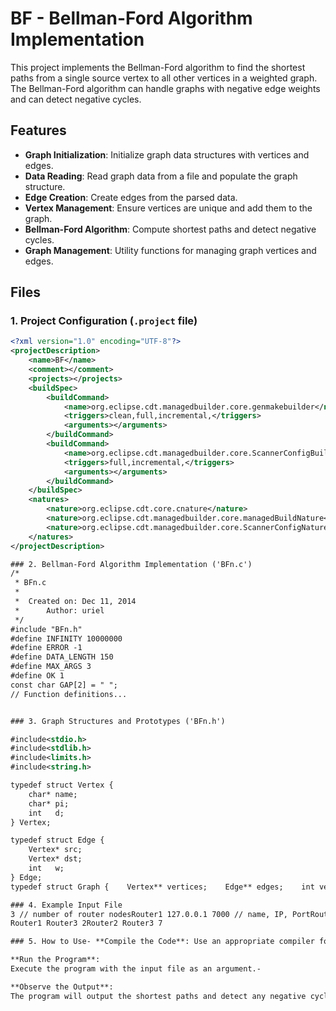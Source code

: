 
# BF - Bellman-Ford Algorithm Implementation
This project implements the Bellman-Ford algorithm to find the shortest paths from a single source vertex to all other vertices in a weighted graph. The Bellman-Ford algorithm can handle graphs with negative edge weights and can detect negative cycles.
## Features
- **Graph Initialization**: Initialize graph data structures with vertices and edges.- **Data Reading**: Read graph data from a file and populate the graph structure.- **Edge Creation**: Create edges from the parsed data.- **Vertex Management**: Ensure vertices are unique and add them to the graph.- **Bellman-Ford Algorithm**: Compute shortest paths and detect negative cycles.- **Graph Management**: Utility functions for managing graph vertices and edges.
## Files
### 1. Project Configuration (`.project` file)
```xml<?xml version="1.0" encoding="UTF-8"?><projectDescription>    <name>BF</name>    <comment></comment>    <projects></projects>    <buildSpec>        <buildCommand>            <name>org.eclipse.cdt.managedbuilder.core.genmakebuilder</name>            <triggers>clean,full,incremental,</triggers>            <arguments></arguments>        </buildCommand>        <buildCommand>            <name>org.eclipse.cdt.managedbuilder.core.ScannerConfigBuilder</name>            <triggers>full,incremental,</triggers>            <arguments></arguments>        </buildCommand>    </buildSpec>    <natures>        <nature>org.eclipse.cdt.core.cnature</nature>        <nature>org.eclipse.cdt.managedbuilder.core.managedBuildNature</nature>        <nature>org.eclipse.cdt.managedbuilder.core.ScannerConfigNature</nature>    </natures></projectDescription>

### 2. Bellman-Ford Algorithm Implementation ('BFn.c')
/* * BFn.c * *  Created on: Dec 11, 2014 *      Author: uriel */#include "BFn.h"#define INFINITY 10000000#define ERROR -1#define DATA_LENGTH 150#define MAX_ARGS 3#define OK 1const char GAP[2] = " ";
// Function definitions...

### 3. Graph Structures and Prototypes ('BFn.h')
#include<stdio.h>#include<stdlib.h>#include<limits.h>#include<string.h>
typedef struct Vertex {    char* name;    char* pi;    int   d;} Vertex;
typedef struct Edge {    Vertex* src;    Vertex* dst;    int   w;} Edge;
typedef struct Graph {    Vertex** vertices;    Edge** edges;    int verNum;    int edgeNum;} Graph;void initGraph(Graph *graph);int readData(char* path, Graph *graph);void createEdge(char *buffer, Graph *graph, int inputIndex);Vertex* addVertex(char *buffer, Vertex **vertices, int verNum);void bellFord(Graph *graph, char *s);void switchVerPointer(Vertex* v1, Vertex* v2);void freeGraph(Graph*);

### 4. Example Input File
3 // number of router nodesRouter1 127.0.0.1 7000 // name, IP, PortRouter2 127.0.0.1 8000Router3 127.0.0.1 9000Router1 Router2 1 // route,distance
Router1 Router3 2Router2 Router3 7

### 5. How to Use- **Compile the Code**: Use an appropriate compiler for C code.- 

**Run the Program**: 
Execute the program with the input file as an argument.- 

**Observe the Output**: 
The program will output the shortest paths and detect any negative cycles.
